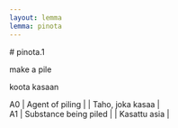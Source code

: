 ```yaml
---
layout: lemma
lemma: pinota
---
```


<div class="sense">
# <span class="sensename">pinota.1</span>

<span class="description">make a pile</span>

<span class="description">koota kasaan</span>

A0 | Agent of piling |   | Taho, joka kasaa |  
A1 | Substance being piled |   | Kasattu asia |  

</div>

